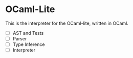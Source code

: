 # OCaml-Lite
This is the interpreter for the OCaml-lite, written in OCaml.

- [ ] AST and Tests
- [ ] Parser
- [ ] Type Inference
- [ ] Interpreter